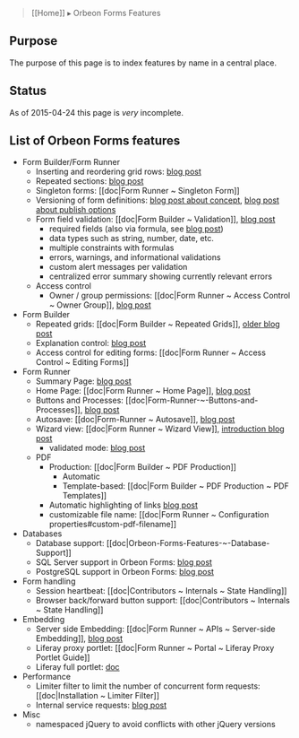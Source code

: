 > [[Home]] ▸ Orbeon Forms Features

## Purpose

The purpose of this page is to index features by name in a central place.

## Status

As of 2015-04-24 this page is *very* incomplete.

## List of Orbeon Forms features

- Form Builder/Form Runner
  - Inserting and reordering grid rows: [blog post](http://blog.orbeon.com/2013/11/inserting-and-reordering-grid-rows.html)
  - Repeated sections: [blog post](http://blog.orbeon.com/2014/01/repeated-sections.html)
  - Singleton forms: [[doc|Form Runner ~ Singleton Form]]
  - Versioning of form definitions: [blog post about concept](http://blog.orbeon.com/2014/02/form-versioning.html), [blog post about publish options](http://blog.orbeon.com/2015/01/choosing-best-versioning-option-when.html)
  - Form field validation: [[doc|Form Builder ~ Validation]], [blog post](http://blog.orbeon.com/2013/07/enhanced-validation-in-form-builder-and.html)
    - required fields (also via formula, see [blog post](http://blog.orbeon.com/2014/09/control-required-values-with-formulas.html))
    - data types such as string, number, date, etc.
    - multiple constraints with formulas
    - errors, warnings, and informational validations
    - custom alert messages per validation
    - centralized error summary showing currently relevant errors
  - Access control
    - Owner / group permissions: [[doc|Form Runner ~ Access Control ~ Owner Group]], [blog post](http://blog.orbeon.com/2013/09/ownergroup-based-permissions-aka-see.html)
- Form Builder
  - Repeated grids: [[doc|Form Builder ~ Repeated Grids]], [older blog post](http://blog.orbeon.com/2012/04/support-for-repeats-lands-in-form.html)
  - Explanation control: [blog post](http://blog.orbeon.com/2015/04/adding-explanatory-text-to-your-forms.html)
  - Access control for editing forms: [[doc|Form Runner ~ Access Control ~ Editing Forms]]
- Form Runner
  - Summary Page: [blog post](http://blog.orbeon.com/2014/06/the-form-builder-summary-page-and-form.html)
  - Home Page: [[doc|Form Runner ~ Home Page]], [blog post](http://blog.orbeon.com/2014/06/the-form-builder-summary-page-and-form.html)
  - Buttons and Processes: [[doc|Form-Runner-~-Buttons-and-Processes]], [blog post](http://blog.orbeon.com/2013/04/more-powerful-buttons.html)
  - Autosave: [[doc|Form-Runner ~ Autosave]], [blog post](http://blog.orbeon.com/2013/10/autosave.html)
  - Wizard view: [[doc|Form Runner ~ Wizard View]], [introduction blog post](http://blog.orbeon.com/2012/12/form-runner-wizard-view.html)
    - validated mode: [blog post](http://blog.orbeon.com/2015/03/new-wizard-validated-mode.html)
  - PDF
    - Production: [[doc|Form Builder ~ PDF Production]]
      - Automatic
      - Template-based: [[doc|Form Builder ~ PDF Production ~ PDF Templates]]
    - Automatic highlighting of links [blog post](http://blog.orbeon.com/2015/04/automatic-web-links-in-pdf-files.html)
    - customizable file name: [[doc|Form Runner ~ Configuration properties#custom-pdf-filename]]
- Databases
  - Database support: [[doc|Orbeon-Forms-Features-~-Database-Support]]
  - SQL Server support in Orbeon Forms: [blog post](http://blog.orbeon.com/2014/05/sql-server-support-in-orbeon-forms.html)
  - PostgreSQL support in Orbeon Forms: [blog post](http://blog.orbeon.com/2014/12/postgresql-support-in-orbeon-forms.html)
- Form handling
  - Session heartbeat: [[doc|Contributors ~ Internals ~ State Handling]]
  - Browser back/forward button support: [[doc|Contributors ~ Internals ~ State Handling]]
- Embedding
  - Server side Embedding: [[doc|Form Runner ~ APIs ~ Server-side Embedding]], [blog post](http://blog.orbeon.com/2014/09/embedding-support-in-orbeon-forms-47.html)
  - Liferay proxy portlet: [[doc|Form Runner ~ Portal ~ Liferay Proxy Portlet Guide]]
  - Liferay full portlet: [doc](http://wiki.orbeon.com/forms/doc/developer-guide/admin/deployment-portlet)
- Performance
  - Limiter filter to limit the number of concurrent form requests: [[doc|Installation ~ Limiter Filter]]
  - Internal service requests: [blog post](http://blog.orbeon.com/2015/01/saying-goodbye-to-internal-http.html)
- Misc
  - namespaced jQuery to avoid conflicts with other jQuery versions